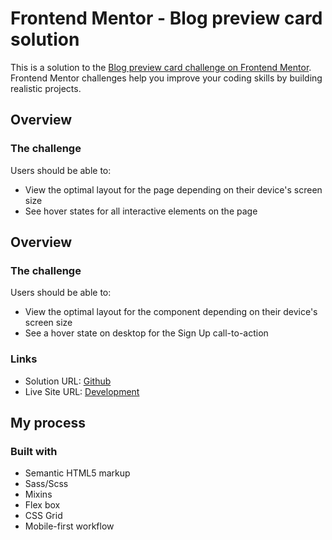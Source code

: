 # Frontend Mentor - Blog preview card solution

This is a solution to the [Blog preview card challenge on Frontend Mentor](https://www.frontendmentor.io/challenges/blog-preview-card-ckPaj01IcS). Frontend Mentor challenges help you improve your coding skills by building realistic projects. 

## Overview

### The challenge

Users should be able to:

- View the optimal layout for the page depending on their device's screen size
- See hover states for all interactive elements on the page

## Overview

### The challenge

Users should be able to:

- View the optimal layout for the component depending on their device's screen size
- See a hover state on desktop for the Sign Up call-to-action

### Links

- Solution URL: [Github](https://github.com/kevencb/blog-preview-card-component)
- Live Site URL: [Development](https://kevencb.github.io/blog-preview-card-component/)

## My process

### Built with

- Semantic HTML5 markup
- Sass/Scss
- Mixins
- Flex box
- CSS Grid
- Mobile-first workflow